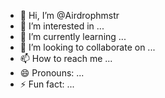 - 👋 Hi, I’m @Airdrophmstr
- 👀 I’m interested in ...
- 🌱 I’m currently learning ...
- 💞️ I’m looking to collaborate on ...
- 📫 How to reach me ...
- 😄 Pronouns: ...
- ⚡ Fun fact: ...

<!---
Airdrophmstr/Airdrophmstr is a ✨ special ✨ repository because its `README.md` (this file) appears on your GitHub profile.
You can click the Preview link to take a look at your changes.
--->
